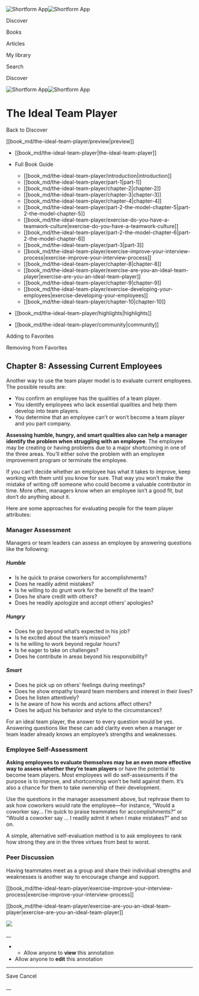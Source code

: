 ![Shortform App](/img/logo.36a2399e.svg)![Shortform App](/img/logo-dark.70c1b072.svg)

Discover

Books

Articles

My library

Search

Discover

![Shortform App](/img/logo.36a2399e.svg)![Shortform App](/img/logo-dark.70c1b072.svg)

# The Ideal Team Player

Back to Discover

[[book_md/the-ideal-team-player/preview|preview]]

  * [[book_md/the-ideal-team-player|the-ideal-team-player]]
  * Full Book Guide

    * [[book_md/the-ideal-team-player/introduction|introduction]]
    * [[book_md/the-ideal-team-player/part-1|part-1]]
    * [[book_md/the-ideal-team-player/chapter-2|chapter-2]]
    * [[book_md/the-ideal-team-player/chapter-3|chapter-3]]
    * [[book_md/the-ideal-team-player/chapter-4|chapter-4]]
    * [[book_md/the-ideal-team-player/part-2-the-model-chapter-5|part-2-the-model-chapter-5]]
    * [[book_md/the-ideal-team-player/exercise-do-you-have-a-teamwork-culture|exercise-do-you-have-a-teamwork-culture]]
    * [[book_md/the-ideal-team-player/part-2-the-model-chapter-6|part-2-the-model-chapter-6]]
    * [[book_md/the-ideal-team-player/part-3|part-3]]
    * [[book_md/the-ideal-team-player/exercise-improve-your-interview-process|exercise-improve-your-interview-process]]
    * [[book_md/the-ideal-team-player/chapter-8|chapter-8]]
    * [[book_md/the-ideal-team-player/exercise-are-you-an-ideal-team-player|exercise-are-you-an-ideal-team-player]]
    * [[book_md/the-ideal-team-player/chapter-9|chapter-9]]
    * [[book_md/the-ideal-team-player/exercise-developing-your-employees|exercise-developing-your-employees]]
    * [[book_md/the-ideal-team-player/chapter-10|chapter-10]]
  * [[book_md/the-ideal-team-player/highlights|highlights]]
  * [[book_md/the-ideal-team-player/community|community]]



Adding to Favorites 

Removing from Favorites 

## Chapter 8: Assessing Current Employees

Another way to use the team player model is to evaluate current employees. The possible results are:

  * You confirm an employee has the qualities of a team player.
  * You identify employees who lack essential qualities and help them develop into team players.
  * You determine that an employee can’t or won’t become a team player and you part company.



**Assessing humble, hungry, and smart qualities also can help a manager identify the problem when struggling with an employee**. The employee may be creating or having problems due to a major shortcoming in one of the three areas. You’ll either solve the problem with an employee improvement program or terminate the employee.

If you can’t decide whether an employee has what it takes to improve, keep working with them until you know for sure. That way you won’t make the mistake of writing off someone who could become a valuable contributor in time. More often, managers know when an employee isn’t a good fit, but don’t do anything about it.

Here are some approaches for evaluating people for the team player attributes:

### Manager Assessment

Managers or team leaders can assess an employee by answering questions like the following:

##### Humble

  * Is he quick to praise coworkers for accomplishments?
  * Does he readily admit mistakes?
  * Is he willing to do grunt work for the benefit of the team?
  * Does he share credit with others?
  * Does he readily apologize and accept others’ apologies?



##### Hungry

  * Does he go beyond what’s expected in his job?
  * Is he excited about the team’s mission?
  * Is he willing to work beyond regular hours?
  * Is he eager to take on challenges?
  * Does he contribute in areas beyond his responsibility?



##### Smart

  * Does he pick up on others’ feelings during meetings?
  * Does he show empathy toward team members and interest in their lives?
  * Does he listen attentively?
  * Is he aware of how his words and actions affect others?
  * Does he adjust his behavior and style to the circumstances?



For an ideal team player, the answer to every question would be yes. Answering questions like these can add clarity even when a manager or team leader already knows an employee’s strengths and weaknesses.

### Employee Self-Assessment

**Asking employees to evaluate themselves may be an even more effective way to assess whether they’re team players** or have the potential to become team players. Most employees will do self-assessments if the purpose is to improve, and shortcomings won’t be held against them. It’s also a chance for them to take ownership of their development.

Use the questions in the manager assessment above, but rephrase them to ask how coworkers would rate the employee—for instance, “Would a coworker say... I’m quick to praise teammates for accomplishments?” or “Would a coworker say … I readily admit it when I make mistakes?” and so on.

A simple, alternative self-evaluation method is to ask employees to rank how strong they are in the three virtues from best to worst.

### Peer Discussion

Having teammates meet as a group and share their individual strengths and weaknesses is another way to encourage change and support.

[[book_md/the-ideal-team-player/exercise-improve-your-interview-process|exercise-improve-your-interview-process]]

[[book_md/the-ideal-team-player/exercise-are-you-an-ideal-team-player|exercise-are-you-an-ideal-team-player]]

![](https://bat.bing.com/action/0?ti=56018282&Ver=2&mid=1001673d-8cca-4270-975b-e1bf56603040&sid=1711133063fa11eebdec89a8b8ae3bbc&vid=171147a063fa11eea7440fcfeb230d96&vids=0&msclkid=N&pi=0&lg=en-US&sw=800&sh=600&sc=24&nwd=1&tl=Shortform%20%7C%20Book&p=https%3A%2F%2Fwww.shortform.com%2Fapp%2Fbook%2Fthe-ideal-team-player%2Fchapter-8&r=&lt=359&evt=pageLoad&sv=1&rn=5948)

__

  *   * Allow anyone to **view** this annotation
  * Allow anyone to **edit** this annotation



* * *

Save Cancel

__



